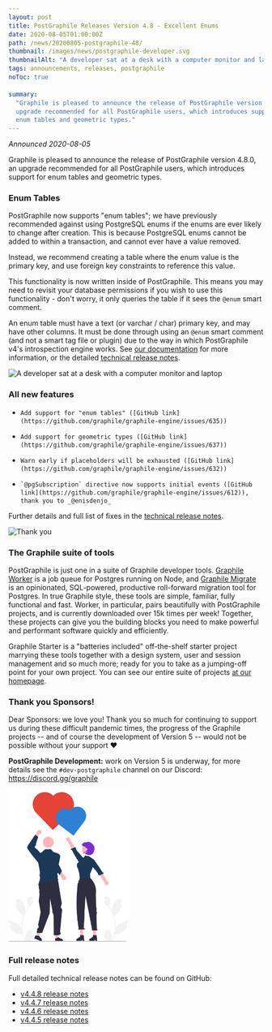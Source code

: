 ```yaml
---
layout: post
title: PostGraphile Releases Version 4.8 - Excellent Enums
date: 2020-08-05T01:00:00Z
path: /news/20200805-postgraphile-48/
thumbnail: /images/news/postgraphile-developer.svg
thumbnailAlt: "A developer sat at a desk with a computer monitor and laptop"
tags: announcements, releases, postgraphile
noToc: true

summary:
  "Graphile is pleased to announce the release of PostGraphile version 4.8.0, an
  upgrade recommended for all PostGraphile users, which introduces support for
  enum tables and geometric types."
---
```


_Announced 2020-08-05_

<p class='intro'>
Graphile is pleased to announce the release of PostGraphile version 4.8.0, an upgrade recommended for all PostGraphile users, which introduces support for enum tables and geometric types.
</p>

### Enum Tables

PostGraphile now supports "enum tables"; we have previously recommended against
using PostgreSQL enums if the enums are ever likely to change after creation.
This is because PostgreSQL enums cannot be added to within a transaction, and
cannot ever have a value removed.

Instead, we recommend creating a table where the enum value is the primary key,
and use foreign key constraints to reference this value.

This functionality is now written inside of PostGraphile. This means you may
need to revisit your database permissions if you wish to use this
functionality - don't worry, it only queries the table if it sees the `@enum`
smart comment.

An enum table must have a text (or varchar / char) primary key, and may have
other columns. It must be done through using an `@enum` smart comment (and not a
smart tag file or plugin) due to the way in which PostGraphile v4's
introspection engine works. See
[our documentation](https://www.graphile.org/postgraphile/enums/#with-enum-tables)
for more information, or the detailed
[technical release notes](https://github.com/graphile/postgraphile/releases/tag/v4.8.0).

<div class="flex flex-wrap justify-around">
<img alt="A developer sat at a desk with a computer monitor and laptop" src="/images/news/postgraphile-developer.svg" style="max-height: 300px" />
</div>

### All new features

-     Add support for "enum tables" ([GitHub link](https://github.com/graphile/graphile-engine/issues/635))
-     Add support for geometric types ([GitHub link](https://github.com/graphile/graphile-engine/issues/637))
-     Warn early if placeholders will be exhausted ([GitHub link](https://github.com/graphile/graphile-engine/issues/632))
-     `@pgSubscription` directive now supports initial events ([GitHub link](https://github.com/graphile/graphile-engine/issues/612)), thank you to _@enisdenjo_

Further details and full list of fixes in the
[technical release notes](https://github.com/graphile/postgraphile/releases/tag/v4.8.0).

<div class="tc">
<img alt="Thank you" src="/images/thanks.png" />
</div>

### The Graphile suite of tools

PostGraphile is just one in a suite of Graphile developer tools.
[Graphile Worker](https://github.com/graphile/worker) is a job queue for
Postgres running on Node, and
[Graphile Migrate](https://github.com/graphile/migrate) is an opinionated,
SQL-powered, productive roll-forward migration tool for Postgres. In true
Graphile style, these tools are simple, familiar, fully functional and fast.
Worker, in particular, pairs beautifully with PostGraphile projects, and is
currently downloaded over 15k times per week! Together, these projects can give
you the building blocks you need to make powerful and performant software
quickly and efficiently.

Graphile Starter is a "batteries included" off-the-shelf starter project
marrying these tools together with a design system, user and session management
and so much more; ready for you to take as a jumping-off point for your own
project. You can see our entire suite of projects
[at our homepage](https://graphile.org).

### Thank you Sponsors!

Dear Sponsors: we love you! Thank you so much for continuing to support us
during these difficult pandemic times, the progress of the Graphile projects --
and of course the development of Version 5 -- would not be possible without your
support ❤️

**PostGraphile Development:** work on Version 5 is underway, for more details
see the `#dev-postgraphile` channel on our Discord: https://discord.gg/graphile

<div class="flex flex-wrap justify-around">
<img alt="Cartoon Benjie and Jem send cartoon hearts up into the sky" src="/images/news/postgraphile-thankyou.svg" style="max-height: 300px" />
</div>

### Full release notes

Full detailed technical release notes can be found on GitHub:

- [v4.4.8 release notes](https://github.com/graphile/postgraphile/releases/tag/v4.8.0)
- [v4.4.7 release notes](https://github.com/graphile/postgraphile/releases/tag/v4.7.0)
- [v4.4.6 release notes](https://github.com/graphile/postgraphile/releases/tag/v4.6.0)
- [v4.4.5 release notes](https://github.com/graphile/postgraphile/releases/tag/v4.5.0)
